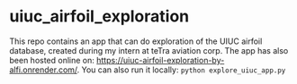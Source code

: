 # uiuc_airfoil_exploration
This repo contains an app that can do exploration of the UIUC airfoil database, created during my intern at teTra aviation corp.
The app has also been hosted online on: https://uiuc-airfoil-exploration-by-alfi.onrender.com/. You can also run it locally: `python explore_uiuc_app.py`
